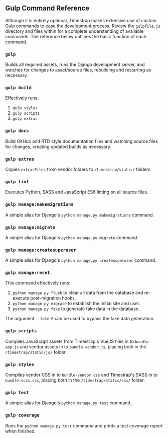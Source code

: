 ## Gulp Command Reference

Although it is entirely optional, Timestrap makes extensive use of custom Gulp
commands to ease the development process. Review the `gulpfile.js` directory
and files within for a complete understanding of available commands. The
reference below outlines the basic function of each command.

### `gulp`

Builds all required assets, runs the Django development server, and watches for
changes to asset/source files, rebuilding and restarting as necessary.

### `gulp build`

Effectively runs:

1. `gulp styles`
1. `gulp scripts`
1. `gulp extras`

### `gulp docs`

Build GitHub and RTD style documentation files and watching source files for
changes, creating updated builds as necessary.

### `gulp extras`

Copies `extrasFiles` from vendor folders to `/timestrap/static/` folders.

### `gulp lint`

Executes Python, SASS and JavaScript ES6 linting on all source files.

### `gulp manage:makemigrations`

A simple alias for Django's `python manage.py makemigrations` command.

### `gulp manage:migrate`

A simple alias for Django's `python manage.py migrate` command.

### `gulp manage:createsuperuser`

A simple alias for Django's `python manage.py createsuperuser` command.

### `gulp manage:reset`

This command effectively runs:

1. `python manage.py flush` to clear all data from the database and re-execute
post-migration hooks.
1. `python manage.py migrate` to establish the initial site and user.
1. `python manage.py fake` to generate fake data in the database.

The argument `--fake 0` can be used to bypass the fake data generation.

### `gulp scripts`

Compiles JavaScript assets from Timestrap's VueJS files in to `bundle-app.js`
and vendor assets in to `bundle-vendor.js`, placing both in the
`/timestrap/static/js/` folder.

### `gulp styles`

Compiles vendor CSS in to `bundle-vendor.css` and Timestrap's SASS in to
`bundle-scss.css`, placing both in the `/timestrap/static/css/` folder.

### `gulp test`

A simple alias for Django's `python manage.py test` command.

### `gulp coverage`

Runs the `python manage.py test` command and prints a test coverage report when
finished.
